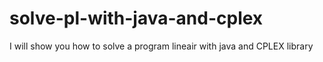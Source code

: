 # solve-pl-with-java-and-cplex
I will show you how to solve a program lineair with java and CPLEX library
